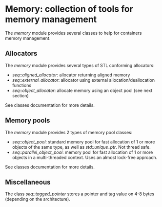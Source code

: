 # Memory: collection of tools for memory management

The *memory* module provides several classes to help for containers memory management.

## Allocators

The *memory* module provides several types of STL conforming allocators:
-	*seq::aligned_allocator*: allocator returning aligned memory
-	*seq::external_allocator*: allocator using external allocation/deallocation functions
-	*seq::object_allocator*: allocate memory using an object pool (see next section)

See classes documentation for more details.

## Memory pools

The *memory* module provides 2 types of memory pool classes:
-	*seq::object_pool*: standard memory pool for fast allocation of 1 or more objects of the same type, as well as *std::unique_ptr*. Not thread safe.
-	*seq::parallel_object_pool*: memory pool for fast allocation of 1 or more objects in a multi-threaded context. Uses an almost lock-free approach.

See classes documentation for more details.


## Miscellaneous

The class *seq::tagged_pointer* stores a pointer and tag value on 4-8 bytes (depending on the architecture).
